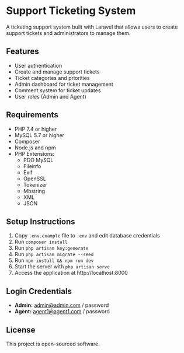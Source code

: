 # Support Ticketing System

A ticketing support system built with Laravel that allows users to create support tickets and administrators to manage them.

## Features

- User authentication
- Create and manage support tickets
- Ticket categories and priorities
- Admin dashboard for ticket management
- Comment system for ticket updates
- User roles (Admin and Agent)

## Requirements

- PHP 7.4 or higher
- MySQL 5.7 or higher
- Composer
- Node.js and npm
- PHP Extensions:
  - PDO MySQL
  - Fileinfo
  - Exif
  - OpenSSL
  - Tokenizer
  - Mbstring
  - XML
  - JSON

## Setup Instructions

1. Copy `.env.example` file to `.env` and edit database credentials
2. Run `composer install`
3. Run `php artisan key:generate`
4. Run `php artisan migrate --seed`
5. Run `npm install && npm run dev`
6. Start the server with `php artisan serve`
7. Access the application at http://localhost:8000

## Login Credentials

- **Admin:** admin@admin.com / password
- **Agent:** agent1@agent1.com / password

## License

This project is open-sourced software.